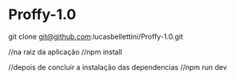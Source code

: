 # Proffy-1.0

git clone git@github.com:lucasbellettini/Proffy-1.0.git

//na raiz da aplicação
//npm install

//depois de concluir a instalação das dependencias
//npm run dev
